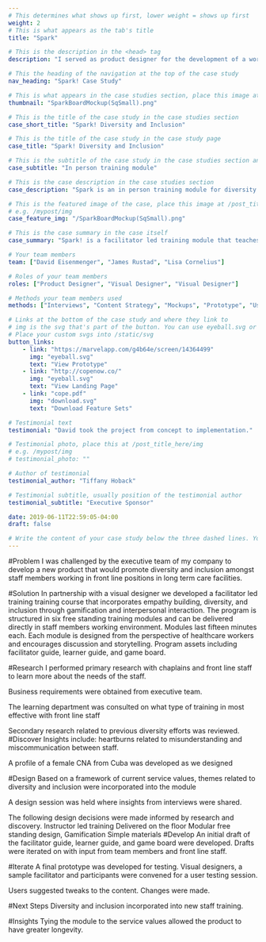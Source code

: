 ```yaml
---
# This determines what shows up first, lower weight = shows up first
weight: 2
# This is what appears as the tab's title
title: "Spark"

# This is the description in the <head> tag
description: "I served as product designer for the development of a workplace training course focused on diversity and inclusion for front line staff working in long term care."

# This the heading of the navigation at the top of the case study
nav_heading: "Spark! Case Study"

# This is what appears in the case studies section, place this image at the /static/img folder
thumbnail: "SparkBoardMockup(SqSmall).png"

# This is the title of the case study in the case studies section
case_short_title: "Spark! Diversity and Inclusion"

# This is the title of the case study in the case study page
case_title: "Spark! Diversity and Inclusion"

# This is the subtitle of the case study in the case studies section and the case study page
case_subtitle: "In person training module"

# This is the case description in the case studies section
case_description: "Spark is an in person training module for diversity and inclusion that works through storytelling and empathy building."

# This is the featured image of the case, place this image at /post_title_here/img folder
# e.g. /mypost/img
case_feature_img: "/SparkBoardMockup(SqSmall).png"

# This is the case summary in the case itself
case_summary: "Spark! is a facilitator led training module that teaches diversity and inclusion. The program is deployed through six free standing training modules lasting fifteen minutes each. The modules are designed to be empathetic to the needs of healthcare workers and teach diversity and inclusion to frontline care staff. Partnering with a development of the program assets including facility guide, learner guide, and game board."

# Your team members
team: ["David Eisenmenger", "James Rustad", "Lisa Cornelius"]

# Roles of your team members
roles: ["Product Designer", "Visual Designer", "Visual Designer"]

# Methods your team members used
methods: ["Interviews", "Content Strategy", "Mockups", "Prototype", "User Testing"]

# Links at the bottom of the case study and where they link to
# img is the svg that's part of the button. You can use eyeball.svg or download.svg
# Place your custom svgs into /static/svg
button_links:
    - link: "https://marvelapp.com/g4b64e/screen/14364499"
      img: "eyeball.svg"
      text: "View Prototype"
    - link: "http://copenow.co/"
      img: "eyeball.svg"
      text: "View Landing Page"
    - link: "cope.pdf"
      img: "download.svg"
      text: "Download Feature Sets"

# Testimonial text
testimonial: "David took the project from concept to implementation."

# Testimonial photo, place this at /post_title_here/img
# e.g. /mypost/img
# testimonial_photo: ""

# Author of testimonial
testimonial_author: "Tiffany Hoback"

# Testimonial subtitle, usually position of the testimonial author
testimonial_subtitle: "Executive Sponsor"

date: 2019-06-11T22:59:05-04:00
draft: false

# Write the content of your case study below the three dashed lines. You can use markdown and raw HTML.
---
```

#Problem
I was challenged by the executive team of my company to develop a new product that would promote diversity and inclusion amongst staff members working in front line positions in long term care facilities.

#Solution
In partnership with a visual designer we developed a facilitator led training training course that incorporates empathy building, diversity, and inclusion through gamification and interpersonal interaction. The program is structured in six free standing training modules and can be delivered directly in staff members working environment. Modules last fifteen minutes each. Each module is designed from the perspective of healthcare workers and encourages discussion and storytelling. Program assets including facilitator guide, learner guide, and game board.

#Research
I performed primary research with chaplains and front line staff to learn more about the needs of the staff.

Business requirements were obtained from executive team.

The learning department was consulted on what type of training in most effective with front line staff

Secondary research related to previous diversity efforts was reviewed.
#Discover
Insights include: heartburns related to misunderstanding and miscommunication between staff.

A profile of a female CNA from Cuba was developed as we designed

#Design
Based on a framework of current service values, themes related to diversity and inclusion were incorporated into the module

A design session was held where insights from interviews were shared.

The following design decisions were made informed by research and discovery. 
Instructor led training
Delivered on the floor
Modular free standing design, 
Gamification 
Simple materials
#Develop
An initial draft of the facilitator guide, learner guide, and game board were developed.
Drafts were iterated on with input from team members and front line staff.

#Iterate
A final prototype was developed for testing.
Visual designers, a sample facilitator and participants were convened for a user testing session.

Users suggested tweaks to the content. 
Changes were made.

#Next Steps
Diversity and inclusion incorporated into new staff training. 

#Insights
Tying the module to the service values allowed the product to have greater longevity.